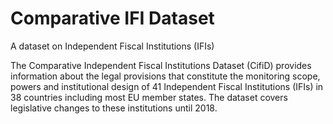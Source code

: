 # Comparative IFI Dataset

A dataset on Independent Fiscal Institutions (IFIs)

The Comparative Independent Fiscal Institutions Dataset (CifiD) provides information about the legal provisions that constitute the monitoring scope, powers and institutional design of 41 Independent Fiscal Institutions (IFIs) in 38 countries including most EU member states. The dataset covers legislative changes to these institutions until 2018.
